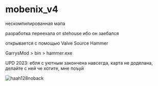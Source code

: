 # mobenix_v4

нескомпилированная мапа

разработка переехала от stehouse ибо он заебался 

открывается с помощью Valve Source Hammer

GarrysMod > bin > hammer.exe

UPD 2023: ебля с уютным закончена навсегда, карта не доделана, делайте с ней че хотите, мне поъуй

![haah128noback](https://user-images.githubusercontent.com/12028974/220647547-5a6556e4-34dc-4381-ad88-d3cca01b0a91.png)
